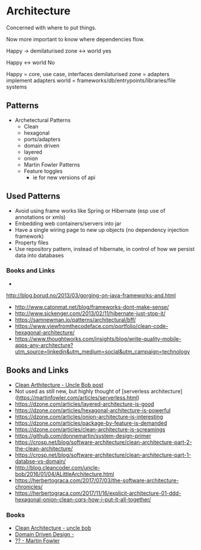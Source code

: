 # Architecture

Concerned with where to put things.

Now more important to know where dependencies flow.

Happy -> demilaturised zone <-> world yes

Happy <-> world No

Happy = core, use case, interfaces
demilaturised zone = adapters implement adapters
world = frameworks/db/entrypoints/libraries/file systems


## Patterns

- Archetectural Patterns
  - Clean
  - hexagonal
  - ports/adapters
  - domain driven
  - layered
  - onion
  - Martin Fowler Patterns
  - Feature toggles
    - ie for new versions of api

## Used Patterns

- Avoid using frame works like Spring or Hibernate (esp use of annotations or xmls)
- Embedding web containers/servers into jar
- Have a single wiring page to new up objects (no dependency injection framework)
- Property files
- Use repository pattern, instead of hibernate, in control of how we persist data into databases

### Books and Links

-
http://blog.borud.no/2013/03/gorging-on-java-frameworks-and.html
- http://www.catonmat.net/blog/frameworks-dont-make-sense/
- http://www.sickenger.com/2013/02/11/hibernate-just-stop-it/
- https://samnewman.io/patterns/architectural/bff/
- https://www.viewfromthecodeface.com/portfolio/clean-code-hexagonal-architecture/
- https://www.thoughtworks.com/insights/blog/write-quality-mobile-apps-any-architecture?utm_source=linkedin&utm_medium=social&utm_campaign=technology


## Books and Links

- [Clean Arthitecture - Uncle Bob post](https://8thlight.com/blog/uncle-bob/2012/08/13/the-clean-architecture.html)
- Not used as still new, but highly thought of [serverless architecture] (https://martinfowler.com/articles/serverless.html)
- https://dzone.com/articles/layered-architecture-is-good
- https://dzone.com/articles/hexagonal-architecture-is-powerful
- https://dzone.com/articles/onion-architecture-is-interesting
- https://dzone.com/articles/package-by-feature-is-demanded
- https://dzone.com/articles/clean-architecture-is-screamings
- https://github.com/donnemartin/system-design-primer
- https://crosp.net/blog/software-architecture/clean-architecture-part-2-the-clean-architecture/
- https://crosp.net/blog/software-architecture/clean-architecture-part-1-databse-vs-domain/
- http://blog.cleancoder.com/uncle-bob/2016/01/04/ALittleArchitecture.html
- https://herbertograca.com/2017/07/03/the-software-architecture-chronicles/
- https://herbertograca.com/2017/11/16/explicit-architecture-01-ddd-hexagonal-onion-clean-cqrs-how-i-put-it-all-together/

### Books

- [Clean Architecture - uncle bob]()
- [Domain Driven Design - ]()
- [?? - Martin Fowler]()
